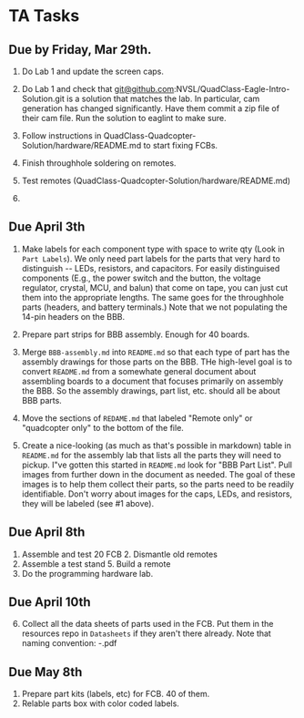 
# TA Tasks

## Due by Friday, Mar 29th.

1. Do Lab 1 and update the screen caps.

2. Do Lab 1 and check that git@github.com:NVSL/QuadClass-Eagle-Intro-Solution.git is a solution that matches the lab.  In particular, cam generation has changed significantly.  Have them commit a zip file of their cam file.  Run the solution to eaglint to make sure. 

3. Follow instructions in QuadClass-Quadcopter-Solution/hardware/README.md to start fixing FCBs.

4. Finish throughhole soldering on remotes.

5. Test remotes (QuadClass-Quadcopter-Solution/hardware/README.md)

6. 

## Due April 3th

1. Make labels for each component type with space to write qty (Look in `Part Labels`).  We only need part labels for the parts that very hard to distinguish -- LEDs, resistors, and capacitors.  For easily distinguised components (E.g., the power switch and the button, the voltage regulator, crystal, MCU, and balun) that come on tape, you can just cut them into the appropriate lengths.  The same goes for the throughhole parts (headers, and battery terminals.)  Note that we not populating the 14-pin headers on the BBB. 

2. Prepare part strips for BBB assembly.  Enough for 40 boards.

3. Merge `BBB-assembly.md` into `README.md` so that each type of part has the assembly drawings for those parts on the BBB.  THe high-level goal is to convert `README.md` from a somewhate general document about assembling boards to a document that focuses primarily on assembly the BBB.  So the assembly drawings, part list, etc. should all be about BBB parts.  

4. Move the sections of `REDAME.md` that labeled "Remote only" or "quadcopter only" to the bottom of the file. 

5. Create a nice-looking (as much as that's possible in markdown) table in `README.md` for the assembly lab that lists all the parts they will need to pickup.    I"ve gotten this started in `README.md` look for "BBB Part List".  Pull images from further down in the document as needed.   The goal of these images is to help them collect their parts, so the parts need to be readily identifiable.  Don't worry about images for the caps, LEDs, and resistors, they will be labeled (see #1 above).

## Due April 8th

1. Assemble and test 20 FCB 2. Dismantle old remotes
2. Assemble a test stand 5. Build a remote
3. Do the programming hardware lab.

## Due April 10th

6. Collect all the data sheets of parts used in the FCB.  Put them in the resources repo in `Datasheets` if they aren't there already.  Note that naming convention:  <descriptive name>-<original datasheet name>.pdf

## Due May 8th

1. Prepare part kits (labels, etc) for FCB.  40 of them.
2. Relable parts box with color coded labels.


